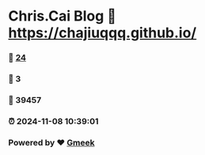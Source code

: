 # Chris.Cai Blog :link: https://chajiuqqq.github.io/ 
### :page_facing_up: [24](https://chajiuqqq.github.io//tag.html) 
### :speech_balloon: 3 
### :hibiscus: 39457 
### :alarm_clock: 2024-11-08 10:39:01 
### Powered by :heart: [Gmeek](https://github.com/Meekdai/Gmeek)
